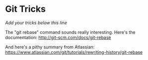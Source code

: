 # Git Tricks

*Add your tricks below this line*

The "git rebase" command sounds really interesting. Here's the documentation:
http://git-scm.com/docs/git-rebase

And here's a pithy summary from Atlassian:
https://www.atlassian.com/git/tutorials/rewriting-history/git-rebase
